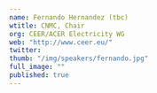 ```yaml
---
name: Fernando Hernandez (tbc)
wtitle: CNMC, Chair 
org: CEER/ACER Electricity WG
web: "http://www.ceer.eu/"
twitter: 
thumb: "/img/speakers/fernando.jpg"
full_image: ""
published: true
---
```


